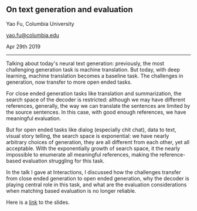 ## On text generation and evaluation 

Yao Fu, Columbia University 

yao.fu@columbia.edu

Apr 29th 2019

---- 

Talking about today's neural text generation: previously, the most challenging generation task is machine translation. But today, with deep learning, machine translation becomes a baseline task. The challenges in generation, now transfer to more open ended tasks. 

For close ended generation tasks like translation and summarization, the search space of the decoder is restricted: although we may have different references, generally, the way we can translate the sentences are limited by the source sentences. In this case, with good enough references, we have meaningful evaluation. 

But for open ended tasks like dialog (especially chit chat), data to text, visual story telling, the search space is exponential: we have nearly arbitrary choices of generation, they are all different from each other, yet all acceptable. With the exponentially growth of search space, it the nearly impossible to enumerate all meaningful references, making the reference-based evaluation struggling for this task. 

In the talk I gave at Interactions, I discussed how the challenges transfer from close ended generation to open ended generation, why the decoder is playing central role in this task, and what are the evaluation considerations when matching based evaluation is no longer reliable. 

Here is a [link](https://francix.github.io/blog/yaofu_NLG.pdf) to the slides. 
